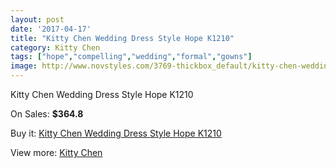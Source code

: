 ```yaml
---
layout: post
date: '2017-04-17'
title: "Kitty Chen Wedding Dress Style Hope K1210"
category: Kitty Chen
tags: ["hope","compelling","wedding","formal","gowns"]
image: http://www.novstyles.com/3769-thickbox_default/kitty-chen-wedding-dress-style-hope-k1210.jpg
---
```

Kitty Chen Wedding Dress Style Hope K1210

On Sales: **$364.8**
<a href="https://www.novstyles.com/en/kitty-chen/2271-kitty-chen-wedding-dress-style-hope-k1210.html"><amp-img layout="responsive" width="600" height="600" src="//www.novstyles.com/3769-thickbox_default/kitty-chen-wedding-dress-style-hope-k1210.jpg" alt="Kitty Chen Wedding Dress Style Hope K1210 0" /></a>

Buy it: [Kitty Chen Wedding Dress Style Hope K1210](https://www.novstyles.com/en/kitty-chen/2271-kitty-chen-wedding-dress-style-hope-k1210.html "Kitty Chen Wedding Dress Style Hope K1210")

View more: [Kitty Chen](https://www.novstyles.com/en/12-kitty-chen "Kitty Chen")